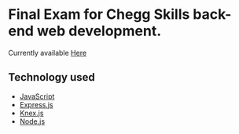 # Final Exam for Chegg Skills back-end web development.
Currently available [Here](https://final-0kec.onrender.com)
## Technology used
- [JavaScript](https://developer.mozilla.org/en-US/docs/Web/javascript)
- [Express.js](https://expressjs.com/)
- [Knex.js](https://knexjs.org/)
- [Node.js](https://nodejs.org/)
